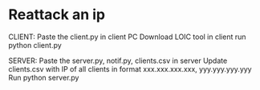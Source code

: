 # Reattack an ip

CLIENT:
Paste the client.py in client PC
Download LOIC tool in client
run python client.py


SERVER:
Paste the server.py, notif.py, clients.csv in server
Update clients.csv with IP of all clients in format xxx.xxx.xxx.xxx, yyy.yyy.yyy.yyy
Run python server.py
